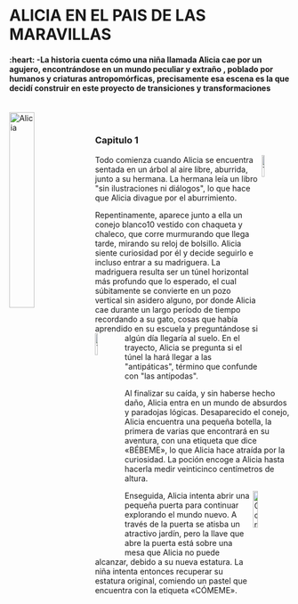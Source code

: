 <h1>ALICIA EN EL PAIS DE LAS MARAVILLAS</h1>

<h4> :heart: -La historia cuenta cómo una niña llamada Alicia cae por un agujero, encontrándose en un mundo peculiar y extraño , poblado por humanos y criaturas antropomórficas,
precisamente esa escena es la que decidí construir en este proyecto de transiciones y transformaciones</h4>
<br/>
<img src="https://i.ibb.co/6ZcFK3p/Alicia.png" alt="Alicia" border="0" align="left" width="30%" height="auto"/>
<br/>
<h3>Capitulo 1</h3>
<img align="right" src="https://i.ibb.co/m8G1pgK/Taza.png" alt="Taza" border="0" width="10%" height="auto"/>
<p>Todo comienza cuando Alicia se encuentra sentada en un árbol al aire libre, aburrida, junto a su hermana.
La hermana leía un libro "sin ilustraciones ni diálogos", lo que hace que Alicia divague por el aburrimiento.
<p/>

Repentinamente, aparece junto a ella un conejo blanco10​ vestido con chaqueta y chaleco, que corre murmurando que llega tarde, mirando su reloj de bolsillo.
Alicia siente curiosidad por él y decide seguirlo e incluso entrar a su madriguera. La madriguera resulta ser un túnel horizontal más profundo que lo esperado, el cual súbitamente se convierte en un pozo vertical sin asidero alguno, por donde Alicia cae durante un largo período de tiempo recordando a su gato, cosas que había aprendido en su escuela y preguntándose si algún día llegaría al suelo.
<img src="https://i.ibb.co/9ymQdvK/Tetera.png" alt="Tetera" align="left" width="10%" height="auto"/>
En el trayecto, Alicia se pregunta si el túnel la hará llegar a las "antipáticas", término que confunde con "las antípodas".

<p>Al finalizar su caída, y sin haberse hecho daño, Alicia entra en un mundo de absurdos y paradojas lógicas. Desaparecido el conejo, Alicia encuentra una pequeña botella, la primera de varias que encontrará en su aventura, con una etiqueta que dice «BÉBEME», lo que Alicia hace atraída por la curiosidad.
La poción encoge a Alicia hasta hacerla medir veinticinco centímetros de altura.
<p/>

<img src="https://i.ibb.co/4fFb3kG/Corazon.png" alt="Corazon" align="right" border="0" width="13%" height="auto"/>
<p>Enseguida, Alicia intenta abrir una pequeña puerta para continuar explorando el mundo nuevo.
A través de la puerta se atisba un atractivo jardín, pero la llave que abre la puerta está sobre una mesa que Alicia no puede alcanzar, debido a su nueva estatura.
La niña intenta entonces recuperar su estatura original, comiendo un pastel que encuentra con la etiqueta «CÓMEME».</p>
